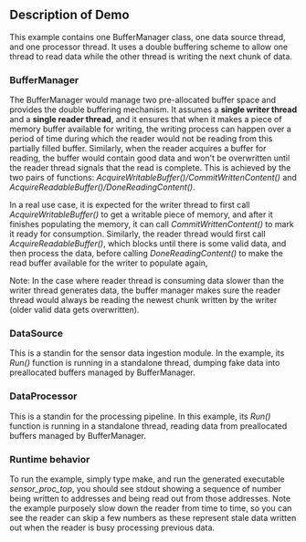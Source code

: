## Description of Demo

This example contains one BufferManager class, one data source thread, and one processor thread. It uses a double buffering scheme to allow one thread to read data while the other thread is writing the next chunk of data.

### BufferManager
The BufferManager would manage two pre-allocated buffer space and provides the double buffering mechanism. It assumes a **single writer thread** and a **single reader thread**, and it ensures that when it makes a piece of memory buffer available for writing, 
the writing process can happen over a period of time during which the reader would not be reading from this partially filled buffer. Similarly, when the reader acquires a buffer for reading, the buffer would
contain good data and won't be overwritten until the reader thread signals that the read is complete. This is achieved by the two pairs of functions: *AcquireWritableBuffer()/CommitWrittenContent()* and *AcquireReadableBuffer()/DoneReadingContent()*.

In a real use case, it is expected for the writer thread to first call *AcquireWritableBuffer()* to get a writable piece of memory, and after it finishes populating the memory, it can call *CommitWrittenContent()* to mark it ready for consumption.
Similarly, the reader thread would first call *AcquireReadableBuffer()*, which blocks until there is some valid data, and then process the data, before calling *DoneReadingContent()* to make the read buffer available for the writer to populate again,

Note: In the case where reader thread is consuming data slower than the writer thread generates data, the buffer manager makes sure the reader thread would always be reading the newest chunk written by the writer (older valid data gets overwritten). 

### DataSource
This is a standin for the sensor data ingestion module. In the example, its *Run()* function is running in a standalone thread, dumping fake data into preallocated buffers managed by BufferManager.

### DataProcessor
This is a standin for the processing pipeline. In this example, its *Run()* function is running in a standalone thread, reading data from preallocated buffers managed by BufferManager.

### Runtime behavior
To run the example, simply type make, and run the generated executable *sensor_proc_top*, you should see stdout showing a sequence of number being written to addresses and being read out from those addresses. 
Note the example purposely slow down the reader from time to time, so you can see the reader can skip a few numbers as these represent stale data written out when the reader is busy processing previous data.

